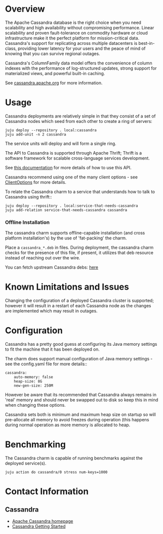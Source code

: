 # Overview

The Apache Cassandra database is the right choice when you need scalability
and high availability without compromising performance. Linear scalability
and proven fault-tolerance on commodity hardware or cloud infrastructure
make it the perfect platform for mission-critical data. Cassandra's support
for replicating across multiple datacenters is best-in-class, providing lower
latency for your users and the peace of mind of knowing that you can survive
regional outages.

Cassandra's ColumnFamily data model offers the convenience of column indexes
with the performance of log-structured updates, strong support for materialized
views, and powerful built-in caching.

See [cassandra.apache.org](http://cassandra.apache.org) for more information.

# Usage

Cassandra deployments are relatively simple in that they consist of a set of
Cassandra nodes which seed from each other to create a ring of servers:

    juju deploy --repository . local:cassandra
    juju add-unit -n 2 cassandra

The service units will deploy and will form a single ring.

The API to Cassandra is supported through Apache Thrift; Thrift is a software
framework for scalable cross-language services development.

See [this documentation](http://wiki.apache.org/cassandra/ThriftInterface) for more details of how to use this API.

Cassandra recommend using one of the many client options - see
[ClientOptions](http://wiki.apache.org/cassandra/ClientOptions) for more details.

To relate the Cassandra charm to a service that understands how to talk to
Cassandra using thrift::

    juju deploy --repository . local:service-that-needs-cassandra
    juju add-relation service-that-needs-cassandra cassandra


### Offline Installation

The cassandra charm supports offline-capable installation (and cross platform installation's) by the use of 'fat-packing' the charm.

Place a `cassandra_*.deb` in files. During deployment, the cassandra charm checks for the presence of this file, if present, it utilizes that deb resource instead of reaching out over the wire.

You can fetch upstream Cassandra debs: [here](http://www.apache.org/dist/cassandra/debian/pool/main/c/cassandra/)

# Known Limitations and Issues

Changing the configuration of a deployed Cassandra cluster is supported; however
it will result in a restart of each Cassandra node as the changes are implemented
which may result in outages.

# Configuration

Cassandra has a pretty good guess at configuring its Java memory settings to
fit the machine that it has been deployed on.

The charm does support manual configuration of Java memory settings - see the
config.yaml file for more details::

    cassandra:
        auto-memory: false
        heap-size: 8G
        new-gen-size: 250M

However be aware that its recommended that Cassandra always remains in 'real'
memory and should never be swapped out to disk so keep this in mind when
changing these options.

Cassandra sets both is minimum and maximum heap size on startup so will
pre-allocate all memory to avoid freezes during operation (this happens
during normal operation as more memory is allocated to heap.

# Benchmarking

The Cassandra charm is capable of running benchmarks against the deployed service(s).

    juju action do cassandra/0 stress num-keys=1000

# Contact Information

## Cassandra

- [Apache Cassandra homepage](http://cassandra.apache.org/)
- [Cassandra Getting Started](http://wiki.apache.org/cassandra/GettingStarted)

